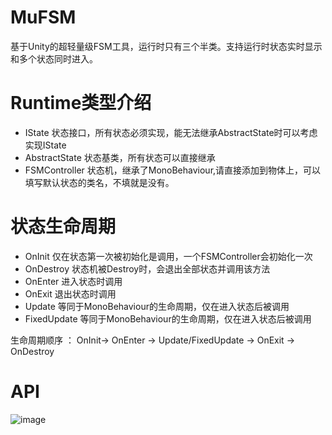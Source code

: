 # MuFSM
基于Unity的超轻量级FSM工具，运行时只有三个半类。支持运行时状态实时显示和多个状态同时进入。

# Runtime类型介绍
- IState  状态接口，所有状态必须实现，能无法继承AbstractState时可以考虑实现IState
- AbstractState 状态基类，所有状态可以直接继承
- FSMController 状态机，继承了MonoBehaviour,请直接添加到物体上，可以填写默认状态的类名，不填就是没有。

# 状态生命周期
- OnInit  仅在状态第一次被初始化是调用，一个FSMController会初始化一次
- OnDestroy 状态机被Destroy时，会退出全部状态并调用该方法
- OnEnter 进入状态时调用
- OnExit 退出状态时调用
- Update 等同于MonoBehaviour的生命周期，仅在进入状态后被调用
- FixedUpdate 等同于MonoBehaviour的生命周期，仅在进入状态后被调用

生命周期顺序 ：  OnInit-> OnEnter -> Update/FixedUpdate -> OnExit -> OnDestroy

# API
![image](https://github.com/yueh0607/MuFSM/assets/102401735/bea4eb7d-7a01-4808-a8ca-edd5800e16b7)
